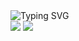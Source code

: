  
<div align="left">
 <div href="https://git.io/typing-svg"><img src="https://readme-typing-svg.demolab.com?font=Fira+Code&weight=100&duration=1370&color=25C89D&repeat=false&random=false&width=435&lines=%F0%9D%95%AD%F0%9D%96%8A%F0%9D%96%92+%F0%9D%96%9B%F0%9D%96%8E%F0%9D%96%93%F0%9D%96%89%F0%9D%96%94+%F0%9D%96%86%F0%9D%96%94+%F0%9D%96%92%F0%9D%96%8A%F0%9D%96%9A+%F0%9D%96%97%F0%9D%96%8A%F0%9D%96%95%F0%9D%96%94%F0%9D%96%98%F0%9D%96%8E%F0%9D%96%99%F0%9D%96%94%F0%9D%96%97%F0%9D%96%8E%F0%9D%96%94" alt="Typing SVG" /></div>
<picture >
 <source
    srcset="https://github-readme-stats.vercel.app/api/top-langs/?username=moondusk1996&hide_progress=true&theme=gotham&locale=pt-br&border_radius=3"
    media="(prefers-color-scheme: dark)"
  />
 <img src="https://github-readme-stats.vercel.app/api/top-langs/?username=moondusk1996&hide_progress=true&theme=gotham&locale=pt-br&border_radius=3" />
</picture>
<picture>
   <source
    srcset="https://github-readme-stats.vercel.app/api?username=moondusk1996&show_icons=true&theme=gotham&locale=pt-br&border_radius=3&hide_rank=true"
    media="(prefers-color-scheme: dark)"
  />
  <img src="https://github-readme-stats.vercel.app/api?username=moondusk1996&show_icons=true&theme=gotham&locale=pt-br&border_radius=3&hide_rank=true" />
</picture>
</div>

